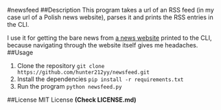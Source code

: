#newsfeed
##Description
This program takes a url of an RSS feed (in my case url of a Polish news website), parses it and prints the RSS entries in the CLI.

I use it for getting the bare news from [a news website](http://www.tvn24.pl/) printed to the CLI, because navigating through the website itself gives me headaches.
##Usage
1. Clone the repository
  `git clone https://github.com/hunter212yy/newsfeed.git`
2. Install the dependencies
  `pip install -r requirements.txt`
3. Run the program
  `python newsfeed.py`

##License
MIT License
**(Check LICENSE.md)**


